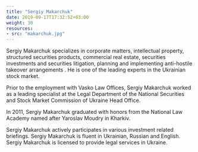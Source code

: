 ```yaml
---
title: "Sergiy Makarchuk"
date: 2019-09-17T17:32:52+03:00
weight: 30
resources:
- src: "makarchuk.jpg"
---
```


Sergiy Makarchuk specializes in corporate matters, intellectual property, structured securities products, commercial real estate, securities investments and securities litigation, planning and implementing anti-hostile takeover arrangements . He is one of the leading experts in the Ukrainian stock market.

Prior to the employment with Vasko Law Offices, Sergiy Makarchuk worked as a leading specialist at the Legal Department of the National Securities and Stock Market Commission of Ukraine Head Office.

In 2011, Sergiy Makarchuk graduated with honors from the National Law Academy named after Yaroslav Moudry in Kharkiv.

Sergiy Makarchuk actively participates in various investment related briefings. Sergiy Makarchuk is fluent in Ukrainian, Russian and English. Sergiy Makarchuk is licensed to provide legal services in Ukraine.
